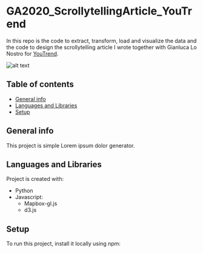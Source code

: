 # GA2020_ScrollytellingArticle_YouTrend
 In this repo is the code to extract, transform, load and visualize the data and the code to design the scrollytelling article I wrote together with Gianluca Lo Nostro for [YouTrend](https://www.youtrend.it "YouTrend's Homepage").

 ![alt text](./GIF/GIFDesktop.gif)

 ## Table of contents
 * [General info](#general-info)
 * [Languages and Libraries](#languages-and-libraries)
 * [Setup](#setup)

 ## General info
 This project is simple Lorem ipsum dolor generator.

 ## Languages and Libraries
 Project is created with:
 * Python
 * Javascript:
   * Mapbox-gl.js
   * d3.js

 ## Setup
 To run this project, install it locally using npm:
